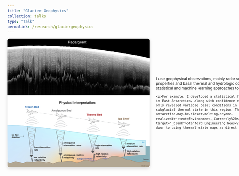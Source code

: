 ```yaml
---
title: "Glacier Geophysics"
collection: talks
type: "Talk"
permalink: /research/glaciergeophysics
---
```


<div style="display: flex; align-items: center; justify-content: space-between; margin-top: 1em;">

  <!-- Left side: Figure -->
  <div style="flex-shrink: 0; display: flex; align-items: center; justify-content: flex-start; padding-right: 20px;">
    <img src="/images/radar.png" alt="Radar sounding schematic" style="width: 450px; border-radius: 6px; box-shadow: 0 4px 12px rgba(0,0,0,0.15);">
  </div>


  <!-- Right side: Title + Text -->
  <div style="flex: 1; padding-right: 20px; font-size: 0.85em;">
    <p>I use geophysical observations, mainly radar sounding, to reveal the physical state of ice sheets from surface to bed. Radar data can capture variations in ice properties and basal thermal and hydrologic conditions, yet quantitative analyses remain uncommon. My work advances these capabilities by applying statistical and machine learning approaches to extract robust physical insight from radar echoes.</p>

    <p>For example, I developed a statistical framework to classify frozen and thawed bed conditions beneath the outflow of the Wilkes Subglacial Basin in East Antarctica, along with confidence estimates for each classification. <a href="/publications/#publication-2024-Dawson">This analysis</a> not only revealed variable basal conditions in a region critical to East Antarctica's stability but also marked the first radar-based assessment of subglacial thermal state in this region. These findings were covered in <a href="https://engineering.stanford.edu/news/currently-stable-parts-east-antarctica-may-be-closer-melting-anyone-realized#:~:text=Environment-,Currently%20stable%20parts%20of%20East%20Antarctica%20may%20be%20closer%20to,in%20the%20Wilkes%20Subglacial%20Basin." target="_blank">Stanford Engineering News</a>. By turning radar observations into physically interpretable classifications, this work opens the door to using thermal state maps as direct constraints in ice sheet models.</p>
  </div>

</div>


